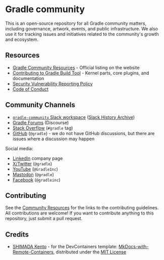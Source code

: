 # Gradle community

This is an open-source repository for all Gradle community
matters, including governance, artwork, events, and public infrastructure.
We also use it for tracking issues and initiatives related to the community's growth and ecosystem.

## Resources

- [Gradle Community Resources](https://gradle.org/resources/) -
Official listing on the website
- [Contributing to Gradle Build Tool](https://github.com/gradle/gradle/blob/master/CONTRIBUTING.md) -
  Kernel parts, core plugins, and documentation
- [Security Vulnerability Reporting Policy](https://github.com/gradle/gradle/security/policy)
- [Code of Conduct](https://gradle.org/conduct/)

## Community Channels

- [`gradle-community` Slack workspace](https://gradle.com/slack-invite)
  ([Slack History Archive](https://www.linen.dev/s/gradle-community))
- [Gradle Forums](https://discuss.gradle.org/) (Discourse)
- [Stack Overflow](https://stackoverflow.com/questions/tagged/gradle) (`#gradle` tag)
- [GitHub](https://github.com/gradle/gradle) (`@gradle`) -
  we do not have GitHub discussions, but there are issues where a discussion may happen

Social media:

- [LinkedIn](https://www.linkedin.com/company/gradle) company page
- [X/Twitter](https://twitter.com/gradle) (`@gradle`)
- [YouTube](https://www.youtube.com/channel/) (`@GradleInc`)
- [Mastodon](https://mastodon.social/@Gradle) (`@gradle`)
- [Facebook](https://www.facebook.com/gradleinc) (`@gradleinc`)

## Contributing

See the [Community Resources](https://gradle.org/resources/) for the links to the contributing guidelines.
All contributions are welcome!
If you want to contribute anything to this repository,
just submit a pull request.

## Credits

- [SHIMADA Kento](https://github.com/hitsumabushi845) -
 for the DevContainers template:
 [MkDocs-with-Remote-Containers](https://github.com/hitsumabushi845/MkDocs-with-Remote-Containers),
 distributed under the [MIT License](.devcontainer/LICENSE.txt)
